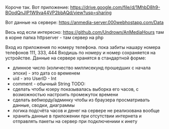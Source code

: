Короче так.
Вот приложение:
https://drive.google.com/file/d/1MhbD8h9-BOodQnJIP1W9va44VP2bbAQd/view?usp=sharing

Вот данные на сервере:
https://anmedia-server.000webhostapp.com/Data

Весь код если интересно:
https://github.com/Undrown/AnMediaHours
там в корне папка httpserver - там сервер на php

Вход из приложения по номеру телефона. пока забиты нашару номера телефонов 111, 333, 444
Входишь по номеру и номер сохраняется на устройстве.
Данные на сервере хранятся в стандартной форме:
 - длинное число (количество миллисекунд прошедших с начала эпохи) - это дата со временем
 - uid - это UserID - Int
 - comment - обычный String
TODO:
 - сделать чтобы юзеру показывалась выборка его часов, с возможностью настроить промежуток времени
 - сделать вебморду/админку чтобы из браузера просматривать данные, сводки, диаграммы
 - логика подсчёта часов и денег на сервере не реализована вообще
 - хранить данные в приложении при отсутствии интернета и отправлять пакеты на сервер при подключениии к инету